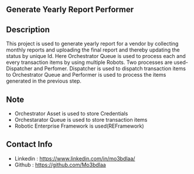 ## Generate Yearly Report Performer ##

## Description
This project is used to generate yearly report for a vendor by collecting monthly reports and uploading the final report and thereby updating the status by unique Id. Here Orchestrator Queue is used to process each and every transaction items by using multiple Robots. Two processes are used- Dispatcher and Perfomer. Dispatcher is used to dispatch transaction items to Orchestrator Queue and Performer is used to process the items generated in the previous step.

## Note
- Orchestrator Asset is used to store Credentials
- Orchestarator Queue is used to store transaction items
- Robotic Enterprise Framework is used(REFramework)

## Contact Info
- Linkedin : <a href="https://www.linkedin.com/in/mo3bdlaa/">https://www.linkedin.com/in/mo3bdlaa/</a>
- Github : <a href="https://github.com/Mo3bdlaa">https://github.com/Mo3bdlaa</a>





